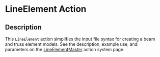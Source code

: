 # LineElement Action

## Description

This `LineElement` action simplifies the input file syntax for creating a beam and truss element models. See the description, example use, and parameters on the [LineElementMaster](/LineElementMaster/index.md) action system page.
